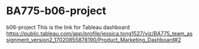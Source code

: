 # BA775-b06-project
b06-project
This is the link for Tableau dashboard https://public.tableau.com/app/profile/jessica.tong1527/viz/BA775_team_assignment_version2_17020855878190/Product_Marketing_Dashboard#2 
